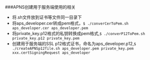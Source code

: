 ###APNS创建用于服务端使用的相关
- 将.sh文件放到证书等文件同一目录下
- 将aps_developer.cer转成pem格式，`$ ./converCerToPem.sh aps_developer.cer aps_developer.pem`
- 将private_key.p12格式的私钥转换成pem格式,`$ ./converP12ToPem.sh private_key.p12 private_key.pem`
- 创建用于服务端的SSL p12格式证书，命名为aps_developer.p12,`$ ./createAPNSp12file.sh aps_developer.pem private_key.pem xxx.certSigningRequest aps_developer`
